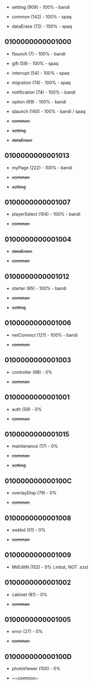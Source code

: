 * setting (909) - 100% - bandi

* common (142) - 100% - spaq

* dataErase (72) - 100% - spaq

## 0100000000001000

* flaunch (7) - 100% - bandi

* gift (59) - 100% - spaq

* interrupt (54) - 100% - spaq

* migration (74) - 100% - spaq

* notification (74) - 100% - bandi

* option (69) - 100% - bandi

* qlaunch (140) - 100% - bandi / spaq

* ~~common~~

* ~~setting~~

* ~~dataErase~~

## 0100000000001013

* myPage (222) - 100% - bandi

* ~~common~~

* ~~setting~~

## 0100000000001007

* playerSelect (104) - 100% - bandi

* ~~common~~

## 0100000000001004

* ~~dataErase~~

* ~~common~~

## 0100000000001012

* starter (85) - 100% - bandi

* ~~common~~

* ~~setting~~

## 0100000000001006

* netConnect (121) - 100% - bandi

* ~~common~~

## 0100000000001003

* controller (98) - 0%

* ~~common~~

## 0100000000001001

* auth (59) - 0%

* ~~common~~

## 0100000000001015

* maintenance (17) - 0%

* ~~common~~

* ~~setting~~

## 010000000000100C

* overlayDisp (79) - 0%

* ~~common~~

## 0100000000001008

* swkbd (51) - 0%

* ~~common~~

## 0100000000001009

* MiiEditN (152) - 0% (.mbst, NOT .szs)

## 0100000000001002

* cabinet (81) - 0%

* ~~common~~

## 0100000000001005

* error (27) - 0%

* ~~common~~

## 010000000000100D

* photoViewer (100) - 0%

* ~~common~